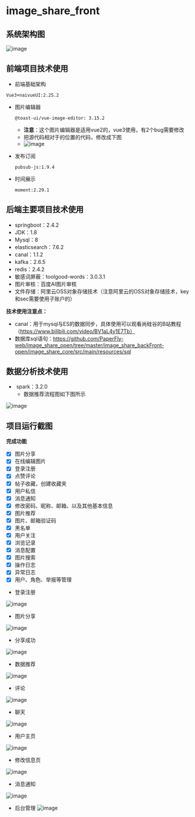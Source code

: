 # image_share_front
## 系统架构图
![image](https://user-images.githubusercontent.com/62205559/168788176-8ab64037-c991-415e-891a-8f16c0552ca3.png)

## 前端项目技术使用

- 前端基础架构

```
Vue3+naivueUI:2.25.2
```

- 图片编辑器

  ```
  @toast-ui/vue-image-editor: 3.15.2
  ```

  - **注意**：这个图片编辑器是适用vue2的，vue3使用，有2个bug需要修改
  - 把源代码相对于的位置的代码，修改成下图
  - ![image](https://user-images.githubusercontent.com/62205559/168786319-8577f81a-1e46-402b-836d-2f83b1dcdea2.png)

- 发布订阅

  ```
  pubsub-js:1.9.4
  ```

- 时间展示

  ```
  moment:2.29.1
  ```

## 后端主要项目技术使用

- springboot：2.4.2
- JDK：1.8
- Mysql：8
- elasticsearch：7.6.2
- canal：1.1.2
- kafka：2.6.5
- redis：2.4.2
- 敏感词屏蔽：toolgood-words：3.0.3.1
- 图片审核：百度AI图片审核
- 文件存储：阿里云OSS对象存储技术（注意阿里云的OSS对象存储技术，key和sec需要使用子账户的）

**技术使用注意点：**

- canal：用于mysql与ES的数据同步，具体使用可以观看尚硅谷的B站教程（https://www.bilibili.com/video/BV1aL4y1E7Tb）
- 数据库sql语句：https://github.com/PaperFly-web/image_share_open/tree/master/image_share_backFront-open/image_share_core/src/main/resources/sql

## 数据分析技术使用

- ​	spark：3.2.0
  - 数据推荐流程图如下图所示

![image](https://user-images.githubusercontent.com/62205559/168786393-5d143262-d844-482d-b367-3f6f5e64f151.png)

## 项目运行截图

**完成功能**

- [x] 图片分享
- [x] 在线编辑图片
- [x] 登录注册
- [x] 点赞评论
- [x] 帖子收藏，创建收藏夹
- [x] 用户私信
- [x] 消息通知
- [x] 修改密码、昵称、邮箱、以及其他基本信息
- [x] 图片推荐
- [x] 图片、邮箱验证码
- [x] 黑名单
- [x] 用户关注
- [x] 浏览记录
- [x] 消息配置
- [x] 图片搜索
- [x] 操作日志
- [x] 异常日志
- [x] 用户、角色、举报等管理

- 登录注册

![image](https://user-images.githubusercontent.com/62205559/168786581-a4fffcf9-0283-41f5-b5cb-83feac13c6b2.png)

- 图片分享

![image](https://user-images.githubusercontent.com/62205559/168786620-65f8afbc-7c84-4de7-a857-db4d1c5f18f8.png)

- 分享成功

![image](https://user-images.githubusercontent.com/62205559/168786739-1ca55e89-ee03-46ca-9432-809d0509c58a.png)

- 数据推荐

![image](https://user-images.githubusercontent.com/62205559/168786780-268f94b0-63f8-47c4-a7ae-5b75723326fb.png)

- 评论

![image](https://user-images.githubusercontent.com/62205559/168786842-e32897dd-ad98-4f85-9de6-9b62efe05b13.png)

- 聊天

![image](https://user-images.githubusercontent.com/62205559/168786889-a4ffeff9-4009-463e-bb7f-3275c9efdbe1.png)

- 用户主页

![image](https://user-images.githubusercontent.com/62205559/168786946-7804bba5-5a8d-40ea-8940-4741ffcf199b.png)

- 修改信息页

![image](https://user-images.githubusercontent.com/62205559/168787275-57f200c8-3b1b-489e-bc17-34daf6809c46.png)

- 消息通知

![image](https://user-images.githubusercontent.com/62205559/168787213-02f66d6f-817b-48fa-a534-68ed0cec0f21.png)

- 后台管理
![image](https://user-images.githubusercontent.com/62205559/168790220-106a1605-34a1-4083-9b35-d30d340866d6.png)

